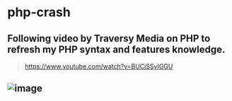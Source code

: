 # php-crash
## Following video by Traversy Media on PHP to refresh my PHP syntax and features knowledge.
> https://www.youtube.com/watch?v=BUCiSSyIGGU 
## ![image](https://user-images.githubusercontent.com/41988936/204588455-77d21830-efaf-4b92-8a37-836703c555a4.png?w=400)

